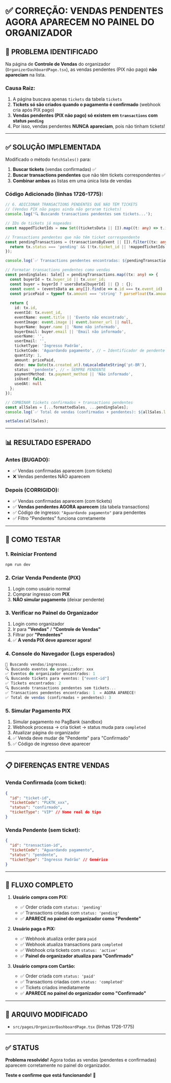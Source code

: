 # ✅ CORREÇÃO: VENDAS PENDENTES AGORA APARECEM NO PAINEL DO ORGANIZADOR

## 🐛 PROBLEMA IDENTIFICADO

Na página de **Controle de Vendas** do organizador (`OrganizerDashboardPage.tsx`), as vendas pendentes (PIX não pago) **não apareciam** na lista.

### **Causa Raiz:**
1. A página buscava apenas `tickets` da tabela `tickets`
2. **Tickets só são criados quando o pagamento é confirmado** (webhook cria após PIX pago)
3. **Vendas pendentes (PIX não pago) só existem em `transactions` com status `pending`**
4. Por isso, vendas pendentes **NUNCA apareciam**, pois não tinham tickets!

---

## ✅ SOLUÇÃO IMPLEMENTADA

Modificado o método `fetchSales()` para:

1. **Buscar tickets** (vendas confirmadas) ✅
2. **Buscar transactions pendentes** que não têm tickets correspondentes ✅
3. **Combinar ambas** as listas em uma única lista de vendas

### **Código Adicionado (linhas 1726-1775):**

```typescript
// 6. ADICIONAR TRANSACTIONS PENDENTES QUE NÃO TÊM TICKETS
// (Vendas PIX não pagas ainda não geraram tickets)
console.log('🔍 Buscando transactions pendentes sem tickets...');

// IDs de tickets já mapeados
const mappedTicketIds = new Set((ticketsData || []).map((t: any) => t.id));

// Transactions pendentes que não têm ticket correspondente
const pendingTransactions = (transactionsByEvent || []).filter((tx: any) => {
  return tx.status === 'pending' && (!tx.ticket_id || !mappedTicketIds.has(tx.ticket_id));
});

console.log(`✅ Transactions pendentes encontradas: ${pendingTransactions.length}`);

// Formatar transactions pendentes como vendas
const pendingSales: Sale[] = pendingTransactions.map((tx: any) => {
  const buyerId = tx.buyer_id || tx.user_id;
  const buyer = buyerId ? usersData[buyerId] || {} : {};
  const event = (eventsData as any[]).find(e => e.id === tx.event_id) || {};
  const pricePaid = typeof tx.amount === 'string' ? parseFloat(tx.amount) : (tx.amount || 0);
  
  return {
    id: tx.id,
    eventId: tx.event_id,
    eventName: event.title || 'Evento não encontrado',
    eventImage: event.image || event.banner_url || null,
    buyerName: buyer.name || 'Nome não informado',
    buyerEmail: buyer.email || 'Email não informado',
    userName: '',
    userEmail: '',
    ticketType: 'Ingresso Padrão',
    ticketCode: 'Aguardando pagamento', // ← Identificador de pendente
    quantity: 1,
    amount: pricePaid,
    date: new Date(tx.created_at).toLocaleDateString('pt-BR'),
    status: 'pendente', // ← SEMPRE PENDENTE
    paymentMethod: tx.payment_method || 'Não informado',
    isUsed: false,
    usedAt: null
  };
});

// COMBINAR tickets confirmados + transactions pendentes
const allSales = [...formattedSales, ...pendingSales];
console.log(`✅ Total de vendas (confirmadas + pendentes): ${allSales.length}`);

setSales(allSales);
```

---

## 📊 RESULTADO ESPERADO

### **Antes (BUGADO):**
- ✅ Vendas confirmadas aparecem (com tickets)
- ❌ Vendas pendentes NÃO aparecem

### **Depois (CORRIGIDO):**
- ✅ Vendas confirmadas aparecem (com tickets)
- ✅ **Vendas pendentes AGORA aparecem** (da tabela transactions)
- ✅ Código de ingresso: `"Aguardando pagamento"` para pendentes
- ✅ Filtro "Pendentes" funciona corretamente

---

## 🧪 COMO TESTAR

### 1. Reiniciar Frontend
```bash
npm run dev
```

### 2. Criar Venda Pendente (PIX)
1. Login como usuário normal
2. Comprar ingresso com **PIX**
3. **NÃO simular pagamento** (deixar pendente)

### 3. Verificar no Painel do Organizador
1. Login como organizador
2. Ir para **"Vendas"** / **"Controle de Vendas"**
3. Filtrar por **"Pendentes"**
4. ✅ **A venda PIX deve aparecer agora!**

### 4. Console do Navegador (Logs esperados)
```javascript
🔄 Buscando vendas/ingressos...
🔍 Buscando eventos do organizador: xxx
✅ Eventos do organizador encontrados: 1
🔍 Buscando tickets para eventos: ["event-id"]
✅ Tickets encontrados: 2
🔍 Buscando transactions pendentes sem tickets...
✅ Transactions pendentes encontradas: 1  ← AGORA APARECE!
✅ Total de vendas (confirmadas + pendentes): 3
```

### 5. Simular Pagamento PIX
1. Simular pagamento no PagBank (sandbox)
2. Webhook processa → cria ticket → status muda para `completed`
3. Atualizar página do organizador
4. ✅ Venda deve mudar de "Pendente" para "Confirmado"
5. ✅ Código de ingresso deve aparecer

---

## 📋 DIFERENÇAS ENTRE VENDAS

### **Venda Confirmada (com ticket):**
```json
{
  "id": "ticket-id",
  "ticketCode": "PLKTK_xxx",
  "status": "confirmado",
  "ticketType": "VIP" // Nome real do tipo
}
```

### **Venda Pendente (sem ticket):**
```json
{
  "id": "transaction-id",
  "ticketCode": "Aguardando pagamento",
  "status": "pendente",
  "ticketType": "Ingresso Padrão" // Genérico
}
```

---

## 🎯 FLUXO COMPLETO

1. **Usuário compra com PIX:**
   - ✅ Order criada com `status: 'pending'`
   - ✅ Transactions criadas com `status: 'pending'`
   - ✅ **APARECE no painel do organizador como "Pendente"**

2. **Usuário paga o PIX:**
   - ✅ Webhook atualiza order para `paid`
   - ✅ Webhook atualiza transactions para `completed`
   - ✅ Webhook cria tickets com `status: 'active'`
   - ✅ **Painel do organizador atualiza para "Confirmado"**

3. **Usuário compra com Cartão:**
   - ✅ Order criada com `status: 'paid'`
   - ✅ Transactions criadas com `status: 'completed'`
   - ✅ Tickets criados imediatamente
   - ✅ **APARECE no painel do organizador como "Confirmado"**

---

## 🔧 ARQUIVO MODIFICADO

- `src/pages/OrganizerDashboardPage.tsx` (linhas 1726-1775)

---

## ✅ STATUS

**Problema resolvido!** Agora todas as vendas (pendentes e confirmadas) aparecem corretamente no painel do organizador.

**Teste e confirme que está funcionando!** 🚀

